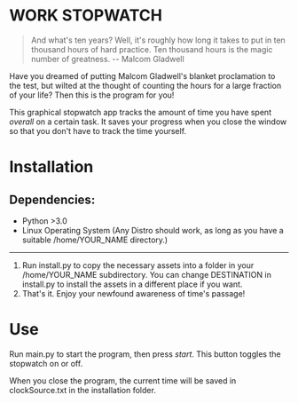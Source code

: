 # WORK STOPWATCH

> And what's ten years? Well, it's roughly how long it takes to put in ten thousand hours of hard practice. Ten thousand hours is the magic number of greatness.
-- Malcom Gladwell

Have you dreamed of putting Malcom Gladwell's blanket proclamation to the test, but wilted at the thought of counting the hours for a large fraction of your life? Then this is the program for you!

This graphical stopwatch app tracks the amount of time you have spent *overall* on a certain task. It saves your progress when you close the window so that you don't have to track the time yourself. 

# Installation

## Dependencies:

* Python >3.0
* Linux Operating System (Any Distro should work, as long as you have a suitable /home/YOUR_NAME directory.)

---

1. Run install.py to copy the necessary assets into a folder in your /home/YOUR_NAME subdirectory. You can change DESTINATION in install.py to install the assets in a different place if you want.
2. That's it. Enjoy your newfound awareness of time's passage!

# Use

Run main.py to start the program, then press *start*. This button toggles the stopwatch on or off. 

When you close the program, the current time will be saved in clockSource.txt in the installation folder.
